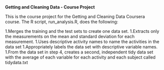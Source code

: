 **Getting and Cleaning Data - Course Project**

This is the course project for the Getting and Cleaning Data Coursera course. The R script, run_analysis.R, does the following:

1.Merges the training and the test sets to create one data set.
1.Extracts only the measurements on the mean and standard deviation for each measurement.
1.Uses descriptive activity names to name the activities in the data set
1.Appropriately labels the data set with descriptive variable names.
1.From the data set in step 4, creates a second, independent tidy data set with the average of each variable for each activity and each subject called tidydata.txt
